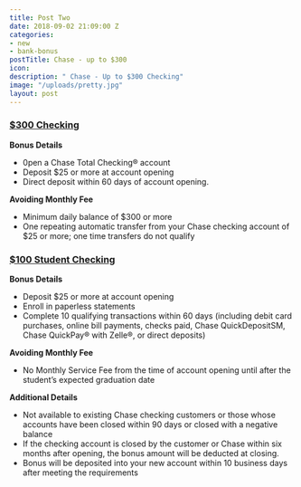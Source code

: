 ```yaml
---
title: Post Two
date: 2018-09-02 21:09:00 Z
categories:
- new
- bank-bonus
postTitle: Chase - up to $300
icon: 
description: " Chase - Up to $300 Checking"
image: "/uploads/pretty.jpg"
layout: post
---
```


### [$300 Checking](https://accounts.chase.com/consumer/banking/extemail?code=GG2669996FX3D9Y1&jp_cmp=rb/59666/ema/LC-NM096/Body_Image_1)

**Bonus Details**
* 0pen a Chase Total Checking® account
* Deposit $25 or more at account opening
* Direct deposit within 60 days of account opening.

**Avoiding Monthly Fee**
* Minimum daily balance of $300 or more
* One repeating automatic transfer from your Chase checking account of $25 or more; one time transfers do not qualify

### [$100 Student Checking](https://www.chase.com/personal/checking/student-checking)

**Bonus Details**
* Deposit $25 or more at account opening
* Enroll in paperless statements
* Complete 10 qualifying transactions within 60 days (including debit card purchases, online bill payments, checks paid, Chase QuickDepositSM, Chase QuickPay® with Zelle®, or direct deposits)

**Avoiding Monthly Fee**
* No Monthly Service Fee from the time of account opening until after the student’s expected graduation date

**Additional Details**
* Not available to existing Chase checking customers or those whose accounts have been closed within 90 days or closed with a negative balance
* If the checking account is closed by the customer or Chase within six months after opening, the bonus amount will be deducted at closing.
* Bonus will be deposited into your new account within 10 business days after meeting the requirements